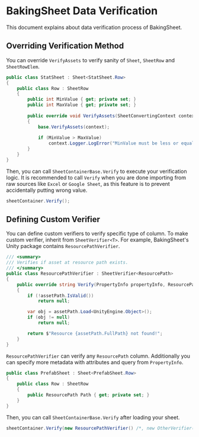 # BakingSheet Data Verification
This document explains about data verification process of BakingSheet.

## Overriding Verification Method
You can override `VerifyAssets` to verify sanity of `Sheet`, `SheetRow` and `SheetRowElem`.

```csharp
public class StatSheet : Sheet<StatSheet.Row>
{
    public class Row : SheetRow
    {
        public int MinValue { get; private set; }
        public int MaxValue { get; private set; }
        
        public override void VerifyAssets(SheetConvertingContext context)
        {
            base.VerifyAssets(context);
            
            if (MinValue > MaxValue)
                context.Logger.LogError("MinValue must be less or equal than MaxValue!");
        }
    }
}
```

Then, you can call `SheetContainerBase.Verify` to execute your verification logic.
It is recommended to call `Verify` when you are done importing from raw sources like `Excel` or `Google Sheet`,
as this feature is to prevent accidentally putting wrong value.
```csharp
sheetContainer.Verify();
```

## Defining Custom Verifier
You can define custom verifiers to verify specific type of column.
To make custom verifier, inherit from `SheetVerifier<T>`.
For example, BakingSheet's Unity package contains `ResourcePathVerifier`.

```csharp
/// <summary>
/// Verifies if asset at resource path exists.
/// </summary>
public class ResourcePathVerifier : SheetVerifier<ResourcePath>
{
    public override string Verify(PropertyInfo propertyInfo, ResourcePath assetPath)
    {
        if (!assetPath.IsValid())
            return null;

        var obj = assetPath.Load<UnityEngine.Object>();
        if (obj != null)
            return null;

        return $"Resource {assetPath.FullPath} not found!";
    }
}
```

`ResourcePathVerifier` can verify any `ResourcePath` column. Additionally you can specify more metadata with attributes and query from `PropertyInfo`.
```csharp
public class PrefabSheet : Sheet<PrefabSheet.Row>
{
    public class Row : SheetRow
    {
        public ResourcePath Path { get; private set; }
    }
}
```

Then, you can call `SheetContainerBase.Verify` after loading your sheet.
```csharp
sheetContainer.Verify(new ResourcePathVerifier() /*, new OtherVerifier()... */);
```
